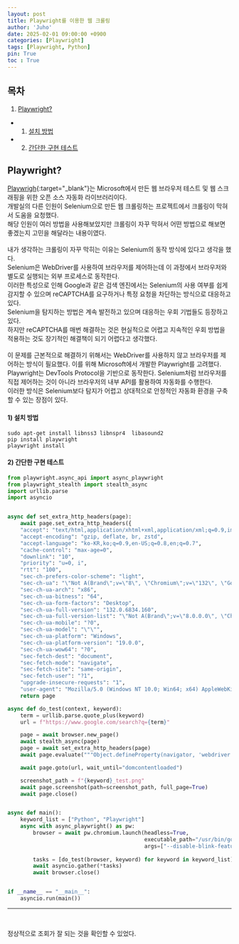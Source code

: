 ```yaml
---
layout: post
title: Playwright를 이용한 웹 크롤링
author: 'Juho'
date: 2025-02-01 09:00:00 +0900
categories: [Playwright]
tags: [Playwright, Python]
pin: True
toc : True
---
```


<style>
  th{
    font-weight: bold;
    text-align: center;
    background-color: white;
  }
  td{
    background-color: white;
  }

</style>

## 목차
1. [Playwright?](#playwright)
 - 1) [설치 방법](#1-설치-방법)
 - 2) [간단한 구현 테스트](#2-간단한-구현-테스트)

## Playwright?
[Playwrigh](https://playwright.dev/python/){:target="_blank"}는 Microsoft에서 만든 웹 브라우저 테스트 및 웹 스크래핑을 위한 오픈 소스 자동화 라이브러리이다.<br/>
개발실의 다른 인원이 Selenium으로 만든 웹 크롤링하는 프로젝트에서 크롤링이 막혀서 도움을 요청했다.<br/>
해당 인원이 여러 방법을 사용해보았지만 크롤링이 자꾸 막혀서 어떤 방법으로 해보면 좋겠는지 고민을 해달라는 내용이였다.<br/>
<br/>
내가 생각하는 크롤링이 자꾸 막히는 이유는 Selenium의 동작 방식에 있다고 생각을 했다.<br/>
Selenium은 WebDriver를 사용하여 브라우저를 제어하는데 이 과정에서 브라우저와 별도로 실행되는 외부 프로세스로 동작한다.<br/>
이러한 특성으로 인해 Google과 같은 검색 엔진에서는 Selenium의 사용 여부를 쉽게 감지할 수 있으며 reCAPTCHA를 요구하거나 특정 요청을 차단하는 방식으로 대응하고 있다.<br/>
Selenium을 탐지하는 방법은 계속 발전하고 있으며 대응하는 우회 기법들도 등장하고 있다.<br/>
하지만 reCAPTCHA를 매번 해결하는 것은 현실적으로 어렵고 지속적인 우회 방법을 적용하는 것도 장기적인 해결책이 되기 어렵다고 생각했다.<br/>
<br/>
이 문제를 근본적으로 해결하기 위해서는 WebDriver를 사용하지 않고 브라우저를 제어하는 방식이 필요했다.
이를 위해 Microsoft에서 개발한 Playwright를 고려했다.<br/>
Playwright는 DevTools Protocol을 기반으로 동작한다.
Selenium처럼 브라우저를 직접 제어하는 것이 아니라 브라우저의 내부 API를 활용하여 자동화를 수행한다.<br/>
이러한 방식은 Selenium보다 탐지가 어렵고 상대적으로 안정적인 자동화 환경을 구축할 수 있는 장점이 있다.<br/>

#### 1) 설치 방법
```
sudo apt-get install libnss3 libnspr4  libasound2
pip install playwright
playwright install
```


#### 2) 간단한 구현 테스트
```python
from playwright.async_api import async_playwright
from playwright_stealth import stealth_async
import urllib.parse
import asyncio


async def set_extra_http_headers(page):
    await page.set_extra_http_headers({
    "accept": "text/html,application/xhtml+xml,application/xml;q=0.9,image/avif,image/webp,image/apng,*/*;q=0.8,application/signed-exchange;v=b3;q=0.7",
    "accept-encoding": "gzip, deflate, br, zstd",
    "accept-language": "ko-KR,ko;q=0.9,en-US;q=0.8,en;q=0.7",
    "cache-control": "max-age=0",
    "downlink": "10",
    "priority": "u=0, i",
    "rtt": "100",
    "sec-ch-prefers-color-scheme": "light",
    "sec-ch-ua": "\"Not A(Brand\";v=\"8\", \"Chromium\";v=\"132\", \"Google Chrome\";v=\"132\"",
    "sec-ch-ua-arch": "x86",
    "sec-ch-ua-bitness": "64",
    "sec-ch-ua-form-factors": "Desktop",
    "sec-ch-ua-full-version": "132.0.6834.160",
    "sec-ch-ua-full-version-list": "\"Not A(Brand\";v=\"8.0.0.0\", \"Chromium\";v=\"132.0.6834.160\", \"Google Chrome\";v=\"132.0.6834.160\"",
    "sec-ch-ua-mobile": "?0",
    "sec-ch-ua-model": "\"\"",
    "sec-ch-ua-platform": "Windows",
    "sec-ch-ua-platform-version": "19.0.0",
    "sec-ch-ua-wow64": "?0",
    "sec-fetch-dest": "document",
    "sec-fetch-mode": "navigate",
    "sec-fetch-site": "same-origin",
    "sec-fetch-user": "?1",
    "upgrade-insecure-requests": "1",
    "user-agent": "Mozilla/5.0 (Windows NT 10.0; Win64; x64) AppleWebKit/537.36 (KHTML, like Gecko) Chrome/132.0.0.0 Safari/537.36"})
    return page

async def do_test(context, keyword):
    term = urllib.parse.quote_plus(keyword)
    url = f"https://www.google.com/search?q={term}"

    page = await browser.new_page()
    await stealth_async(page)
    page = await set_extra_http_headers(page)
    await page.evaluate("""Object.defineProperty(navigator, 'webdriver', {get: () => undefined});""")

    await page.goto(url, wait_until="domcontentloaded")

    screenshot_path = f"{keyword}_test.png"
    await page.screenshot(path=screenshot_path, full_page=True)
    await page.close()


async def main():
    keyword_list = ["Python", "Playwright"]
    async with async_playwright() as pw:
        browser = await pw.chromium.launch(headless=True,
                                           executable_path="/usr/bin/google-chrome-stable",
                                           args=["--disable-blink-features=AutomationControlled", "--no-sandbox"])
        
        tasks = [do_test(browser, keyword) for keyword in keyword_list]
        await asyncio.gather(*tasks)
        await browser.close()


if __name__ == "__main__":
    asyncio.run(main())
```


---

<br/>

정상적으로 조회가 잘 되는 것을 확인할 수 있었다.<br/>
